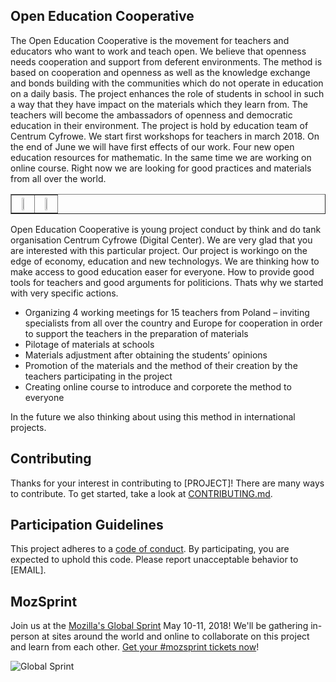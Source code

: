  ## Open Education Cooperative 
The Open Education Cooperative is the movement for teachers and educators who want to work and teach open. We believe that openness needs cooperation and support from deferent environments. The method is based on cooperation and openness as well as the knowledge exchange and bonds building with the communities which do not operate in education on a daily basis. The project enhances the role of students in school in such a way that they have impact on the materials which they learn from. The teachers will become the ambassadors of openness and democratic education in their environment. The project is hold by education team of Centrum Cyfrowe. We start first workshops for teachers in march 2018. On the end of June we will have first effects of our work. Four new open education resources for mathematic. In the same time we are working on online course. Right now we are looking for good practices and materials from all over the world.
<table border="none">
 <tr>
<th><img width="40%" src="https://github.com/OlaCzetwertynska/Open-Education-Cooperative/blob/master/spoled-logo.jpg" /> </th>
<th><img width="40%" src="https://github.com/OlaCzetwertynska/Open-Education-Cooperative/blob/master/spoled-ilu5.jpg" /> </th>
 </tr>
</table> 
Open Education Cooperative is young project conduct by think and do tank organisation Centrum Cyfrowe (Digital Center). We are very glad that you are interested with this particular project. Our project is workingo on the edge of economy, education and new technologys. We are thinking how to make access to good education easer for everyone. How to provide good tools for teachers and good arguments  for politicions. Thats why we started with very specific actions.

- Organizing 4 working meetings for 15 teachers from Poland – inviting specialists from all over the country and Europe for cooperation in order to support the teachers in the preparation of materials
- Pilotage of materials at schools
- Materials adjustment after obtaining the students’ opinions
- Promotion of the materials and the method of their creation by the teachers participating in the project
- Creating online course to introduce and corporete the method to everyone

In the future we also thinking about using this method in international projects.


## Contributing

Thanks for your interest in contributing to [PROJECT]! There are many ways to contribute. To get started, take a look at [CONTRIBUTING.md](CONTRIBUTING.md).

## Participation Guidelines

This project adheres to a [code of conduct](CODE_OF_CONDUCT.md). By participating, you are expected to uphold this code. Please report unacceptable behavior to [EMAIL].

## MozSprint

Join us at the [Mozilla's Global Sprint](http://mzl.la/global-sprint/) May 10-11, 2018! We'll be gathering in-person at sites around the world and online to collaborate on this project and learn from each other. [Get your #mozsprint tickets now](http://mzl.la/global-sprint/)!

![Global Sprint](https://user-images.githubusercontent.com/617994/37716586-3b0397a0-2cf5-11e8-8c6f-bad01f67f50e.jpg)
